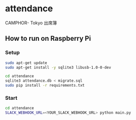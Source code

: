 # attendance
CAMPHOR- Tokyo 出席簿

## How to run on Raspberry Pi
### Setup
```sh
sudo apt-get update
sudo apt-get install -y sqlite3 libusb-1.0-0-dev

cd attendance
sqlite3 attendance.db < migrate.sql
sudo pip install -r requirements.txt
```

### Start
```sh
cd attendance
SLACK_WEBHOOK_URL=<YOUR_SLACK_WEBHOOK_URL> python main.py
```
